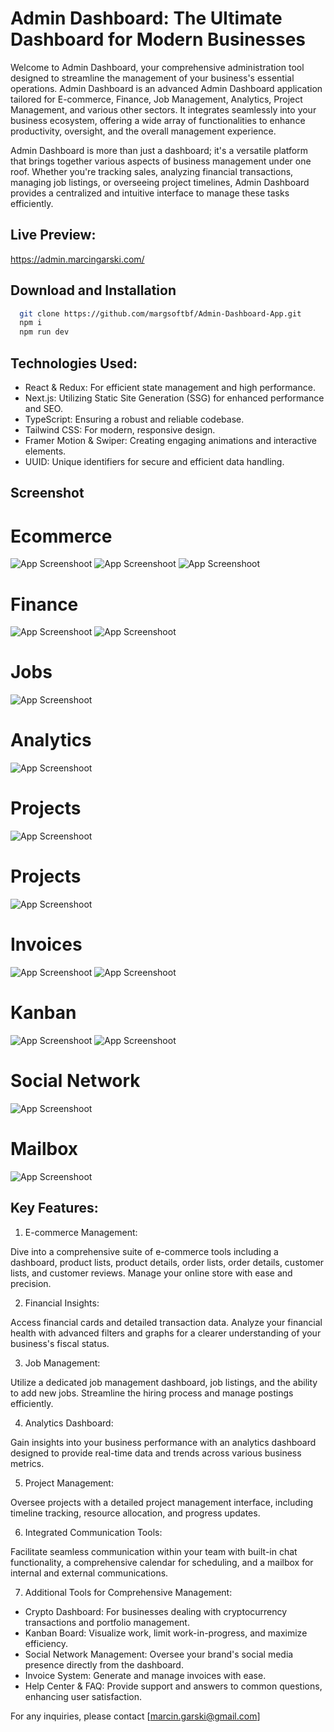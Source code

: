 # Admin Dashboard: The Ultimate Dashboard for Modern Businesses

Welcome to Admin Dashboard, your comprehensive administration tool designed to streamline the management of your business's essential operations. Admin Dashboard is an advanced Admin Dashboard application tailored for E-commerce, Finance, Job Management, Analytics, Project Management, and various other sectors. It integrates seamlessly into your business ecosystem, offering a wide array of functionalities to enhance productivity, oversight, and the overall management experience.

Admin Dashboard is more than just a dashboard; it's a versatile platform that brings together various aspects of business management under one roof. Whether you're tracking sales, analyzing financial transactions, managing job listings, or overseeing project timelines, Admin Dashboard provides a centralized and intuitive interface to manage these tasks efficiently.

## Live Preview:

https://admin.marcingarski.com/

## Download and Installation

```bash
  git clone https://github.com/margsoftbf/Admin-Dashboard-App.git
  npm i
  npm run dev
```

## Technologies Used:

- React & Redux: For efficient state management and high performance.
- Next.js: Utilizing Static Site Generation (SSG) for enhanced performance and SEO.
- TypeScript: Ensuring a robust and reliable codebase.
- Tailwind CSS: For modern, responsive design.
- Framer Motion & Swiper: Creating engaging animations and interactive elements.
- UUID: Unique identifiers for secure and efficient data handling.

## Screenshot

# Ecommerce

![App Screenshoot](https://github.com/margsoftbf/Admin-Dashboard-App/blob/main/public/assets/screenshot/ProductDetails.png)
![App Screenshoot](https://github.com/margsoftbf/Admin-Dashboard-App/blob/main/public/assets/screenshot/Productlist.png)
![App Screenshoot](https://github.com/margsoftbf/Admin-Dashboard-App/blob/main/public/assets/screenshot/Orderlist.png)

# Finance

![App Screenshoot](https://github.com/margsoftbf/Admin-Dashboard-App/blob/main/public/assets/screenshot/Cards.png?raw=true)
![App Screenshoot](https://github.com/margsoftbf/Admin-Dashboard-App/blob/main/public/assets/screenshot/Finance.png)

# Jobs

![App Screenshoot](https://github.com/margsoftbf/Admin-Dashboard-App/blob/main/public/assets/screenshot/Jobs.png)

# Analytics

![App Screenshoot](https://github.com/margsoftbf/Admin-Dashboard-App/blob/main/public/assets/screenshot/Analytics.png)

# Projects

![App Screenshoot](https://github.com/margsoftbf/Admin-Dashboard-App/blob/main/public/assets/screenshot/Projects.png)

# Projects

![App Screenshoot](https://github.com/margsoftbf/Admin-Dashboard-App/blob/main/public/assets/screenshot/Calendar.png)

# Invoices

![App Screenshoot](https://github.com/margsoftbf/Admin-Dashboard-App/blob/main/public/assets/screenshot/Invoices.png)
![App Screenshoot](https://github.com/margsoftbf/Admin-Dashboard-App/blob/main/public/assets/screenshot/UpdateInvoice.png)

# Kanban

![App Screenshoot](https://github.com/margsoftbf/Admin-Dashboard-App/blob/main/public/assets/screenshot/Kanban.png)
![App Screenshoot](https://github.com/margsoftbf/Admin-Dashboard-App/blob/main/public/assets/screenshot/KanbanDragable.png)

# Social Network

![App Screenshoot](https://github.com/margsoftbf/Admin-Dashboard-App/blob/main/public/assets/screenshot/SocialNetwork.png)

# Mailbox

![App Screenshoot](https://github.com/margsoftbf/Admin-Dashboard-App/blob/main/public/assets/screenshot/Mailbox.png)

## Key Features:

1. E-commerce Management:

Dive into a comprehensive suite of e-commerce tools including a dashboard, product lists, product details, order lists, order details, customer lists, and customer reviews. Manage your online store with ease and precision.

2. Financial Insights:

Access financial cards and detailed transaction data. Analyze your financial health with advanced filters and graphs for a clearer understanding of your business's fiscal status.

3. Job Management:

Utilize a dedicated job management dashboard, job listings, and the ability to add new jobs. Streamline the hiring process and manage postings efficiently.

4. Analytics Dashboard:

Gain insights into your business performance with an analytics dashboard designed to provide real-time data and trends across various business metrics.

5. Project Management:

Oversee projects with a detailed project management interface, including timeline tracking, resource allocation, and progress updates.

6. Integrated Communication Tools:

Facilitate seamless communication within your team with built-in chat functionality, a comprehensive calendar for scheduling, and a mailbox for internal and external communications.

7. Additional Tools for Comprehensive Management:

- Crypto Dashboard: For businesses dealing with cryptocurrency transactions and portfolio management.
- Kanban Board: Visualize work, limit work-in-progress, and maximize efficiency.
- Social Network Management: Oversee your brand's social media presence directly from the dashboard.
- Invoice System: Generate and manage invoices with ease.
- Help Center & FAQ: Provide support and answers to common questions, enhancing user satisfaction.

For any inquiries, please contact [marcin.garski@gmail.com]
